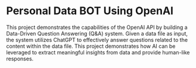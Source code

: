 # Personal Data BOT Using OpenAI 

This project demonstrates the capabilities of the OpenAI API by building a Data-Driven Question Answering (Q&A) system. Given a data file as input, the system utilizes ChatGPT to effectively answer questions related to the content within the data file. This project demonstrates how AI can be leveraged to extract meaningful insights from data and provide human-like responses.
